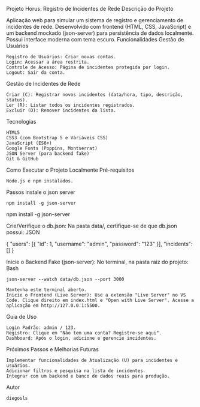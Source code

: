 Projeto Horus: Registro de Incidentes de Rede
Descrição do Projeto

Aplicação web para simular um sistema de registro e gerenciamento de incidentes de rede. Desenvolvido com frontend (HTML, CSS, JavaScript) e um backend mockado (json-server) para persistência de dados localmente. Possui interface moderna com tema escuro.
Funcionalidades
Gestão de Usuários

    Registro de Usuários: Criar novas contas.
    Login: Acessar a área restrita.
    Controle de Acesso: Página de incidentes protegida por login.
    Logout: Sair da conta.

Gestão de Incidentes de Rede

    Criar (C): Registrar novos incidentes (data/hora, tipo, descrição, status).
    Ler (R): Listar todos os incidentes registrados.
    Excluir (D): Remover incidentes da lista.

Tecnologias 

    HTML5
    CSS3 (com Bootstrap 5 e Variáveis CSS)
    JavaScript (ES6+)
    Google Fonts (Poppins, Montserrat)
    JSON Server (para backend fake)
    Git & GitHub

Como Executar o Projeto Localmente
Pré-requisitos

    Node.js e npm instalados.

Passos
instale o json server

    npm install -g json-server

npm install -g json-server

Crie/Verifique o db.json: Na pasta data/, certifique-se de que db.json possui:
JSON

{ "users": [{ "id": 1, "username": "admin", "password": "123" }], "incidents": [] }

Inicie o Backend Fake (json-server): No terminal, na pasta raiz do projeto:
Bash

    json-server --watch data/db.json --port 3000

    Mantenha este terminal aberto.
    Inicie o Frontend (Live Server): Use a extensão "Live Server" no VS Code. Clique direito em index.html e "Open with Live Server". Acesse a aplicação em http://127.0.0.1:5500.

Guia de Uso

    Login Padrão: admin / 123.
    Registro: Clique em "Não tem uma conta? Registre-se aqui".
    Dashboard: Após o login, adicione e gerencie incidentes.

Próximos Passos e Melhorias Futuras

    Implementar funcionalidades de Atualização (U) para incidentes e usuários.
    Adicionar filtros e pesquisa na lista de incidentes.
    Integrar com um backend e banco de dados reais para produção.

Autor

    diegosls

